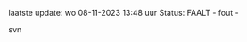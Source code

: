 laatste update: 
wo 08-11-2023 13:48   uur 
Status: FAALT - fout - 
<div class="service R">svn</div>